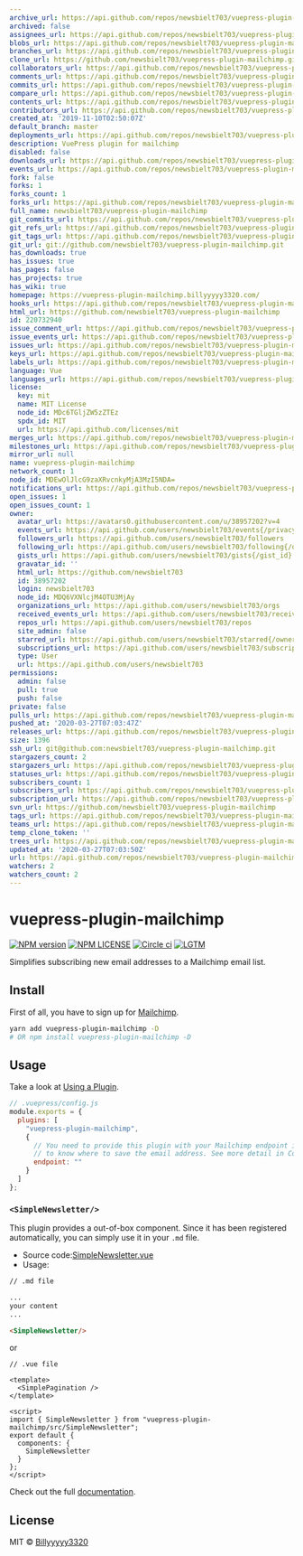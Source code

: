 ```yaml
---
archive_url: https://api.github.com/repos/newsbielt703/vuepress-plugin-mailchimp/{archive_format}{/ref}
archived: false
assignees_url: https://api.github.com/repos/newsbielt703/vuepress-plugin-mailchimp/assignees{/user}
blobs_url: https://api.github.com/repos/newsbielt703/vuepress-plugin-mailchimp/git/blobs{/sha}
branches_url: https://api.github.com/repos/newsbielt703/vuepress-plugin-mailchimp/branches{/branch}
clone_url: https://github.com/newsbielt703/vuepress-plugin-mailchimp.git
collaborators_url: https://api.github.com/repos/newsbielt703/vuepress-plugin-mailchimp/collaborators{/collaborator}
comments_url: https://api.github.com/repos/newsbielt703/vuepress-plugin-mailchimp/comments{/number}
commits_url: https://api.github.com/repos/newsbielt703/vuepress-plugin-mailchimp/commits{/sha}
compare_url: https://api.github.com/repos/newsbielt703/vuepress-plugin-mailchimp/compare/{base}...{head}
contents_url: https://api.github.com/repos/newsbielt703/vuepress-plugin-mailchimp/contents/{+path}
contributors_url: https://api.github.com/repos/newsbielt703/vuepress-plugin-mailchimp/contributors
created_at: '2019-11-10T02:50:07Z'
default_branch: master
deployments_url: https://api.github.com/repos/newsbielt703/vuepress-plugin-mailchimp/deployments
description: VuePress plugin for mailchimp
disabled: false
downloads_url: https://api.github.com/repos/newsbielt703/vuepress-plugin-mailchimp/downloads
events_url: https://api.github.com/repos/newsbielt703/vuepress-plugin-mailchimp/events
fork: false
forks: 1
forks_count: 1
forks_url: https://api.github.com/repos/newsbielt703/vuepress-plugin-mailchimp/forks
full_name: newsbielt703/vuepress-plugin-mailchimp
git_commits_url: https://api.github.com/repos/newsbielt703/vuepress-plugin-mailchimp/git/commits{/sha}
git_refs_url: https://api.github.com/repos/newsbielt703/vuepress-plugin-mailchimp/git/refs{/sha}
git_tags_url: https://api.github.com/repos/newsbielt703/vuepress-plugin-mailchimp/git/tags{/sha}
git_url: git://github.com/newsbielt703/vuepress-plugin-mailchimp.git
has_downloads: true
has_issues: true
has_pages: false
has_projects: true
has_wiki: true
homepage: https://vuepress-plugin-mailchimp.billyyyyy3320.com/
hooks_url: https://api.github.com/repos/newsbielt703/vuepress-plugin-mailchimp/hooks
html_url: https://github.com/newsbielt703/vuepress-plugin-mailchimp
id: 220732940
issue_comment_url: https://api.github.com/repos/newsbielt703/vuepress-plugin-mailchimp/issues/comments{/number}
issue_events_url: https://api.github.com/repos/newsbielt703/vuepress-plugin-mailchimp/issues/events{/number}
issues_url: https://api.github.com/repos/newsbielt703/vuepress-plugin-mailchimp/issues{/number}
keys_url: https://api.github.com/repos/newsbielt703/vuepress-plugin-mailchimp/keys{/key_id}
labels_url: https://api.github.com/repos/newsbielt703/vuepress-plugin-mailchimp/labels{/name}
language: Vue
languages_url: https://api.github.com/repos/newsbielt703/vuepress-plugin-mailchimp/languages
license:
  key: mit
  name: MIT License
  node_id: MDc6TGljZW5zZTEz
  spdx_id: MIT
  url: https://api.github.com/licenses/mit
merges_url: https://api.github.com/repos/newsbielt703/vuepress-plugin-mailchimp/merges
milestones_url: https://api.github.com/repos/newsbielt703/vuepress-plugin-mailchimp/milestones{/number}
mirror_url: null
name: vuepress-plugin-mailchimp
network_count: 1
node_id: MDEwOlJlcG9zaXRvcnkyMjA3MzI5NDA=
notifications_url: https://api.github.com/repos/newsbielt703/vuepress-plugin-mailchimp/notifications{?since,all,participating}
open_issues: 1
open_issues_count: 1
owner:
  avatar_url: https://avatars0.githubusercontent.com/u/38957202?v=4
  events_url: https://api.github.com/users/newsbielt703/events{/privacy}
  followers_url: https://api.github.com/users/newsbielt703/followers
  following_url: https://api.github.com/users/newsbielt703/following{/other_user}
  gists_url: https://api.github.com/users/newsbielt703/gists{/gist_id}
  gravatar_id: ''
  html_url: https://github.com/newsbielt703
  id: 38957202
  login: newsbielt703
  node_id: MDQ6VXNlcjM4OTU3MjAy
  organizations_url: https://api.github.com/users/newsbielt703/orgs
  received_events_url: https://api.github.com/users/newsbielt703/received_events
  repos_url: https://api.github.com/users/newsbielt703/repos
  site_admin: false
  starred_url: https://api.github.com/users/newsbielt703/starred{/owner}{/repo}
  subscriptions_url: https://api.github.com/users/newsbielt703/subscriptions
  type: User
  url: https://api.github.com/users/newsbielt703
permissions:
  admin: false
  pull: true
  push: false
private: false
pulls_url: https://api.github.com/repos/newsbielt703/vuepress-plugin-mailchimp/pulls{/number}
pushed_at: '2020-03-27T07:03:47Z'
releases_url: https://api.github.com/repos/newsbielt703/vuepress-plugin-mailchimp/releases{/id}
size: 1396
ssh_url: git@github.com:newsbielt703/vuepress-plugin-mailchimp.git
stargazers_count: 2
stargazers_url: https://api.github.com/repos/newsbielt703/vuepress-plugin-mailchimp/stargazers
statuses_url: https://api.github.com/repos/newsbielt703/vuepress-plugin-mailchimp/statuses/{sha}
subscribers_count: 1
subscribers_url: https://api.github.com/repos/newsbielt703/vuepress-plugin-mailchimp/subscribers
subscription_url: https://api.github.com/repos/newsbielt703/vuepress-plugin-mailchimp/subscription
svn_url: https://github.com/newsbielt703/vuepress-plugin-mailchimp
tags_url: https://api.github.com/repos/newsbielt703/vuepress-plugin-mailchimp/tags
teams_url: https://api.github.com/repos/newsbielt703/vuepress-plugin-mailchimp/teams
temp_clone_token: ''
trees_url: https://api.github.com/repos/newsbielt703/vuepress-plugin-mailchimp/git/trees{/sha}
updated_at: '2020-03-27T07:03:50Z'
url: https://api.github.com/repos/newsbielt703/vuepress-plugin-mailchimp
watchers: 2
watchers_count: 2
---
```


# vuepress-plugin-mailchimp

[![NPM version](https://img.shields.io/npm/v/vuepress-plugin-mailchimp)](https://www.npmjs.com/package/vuepress-plugin-mailchimp)
[![NPM LICENSE](https://badgen.net/npm/license/vuepress-plugin-mailchimp)](https://github.com/newsbielt703/vuepress-plugin-mailchimp/blob/master/LICENSE)
[![Circle ci](https://badgen.net/circleci/github/newsbielt703/vuepress-plugin-mailchimp)](https://circleci.com/gh/newsbielt703/workflows/vuepress-plugin-mailchimp)
[![LGTM](https://badgen.net/lgtm/grade/g/newsbielt703/vuepress-plugin-mailchimp)](https://lgtm.com/projects/g/newsbielt703/vuepress-plugin-mailchimp)

Simplifies subscribing new email addresses to a Mailchimp email list.

## Install

First of all, you have to sign up for [Mailchimp](https://mailchimp.com/).

```bash
yarn add vuepress-plugin-mailchimp -D
# OR npm install vuepress-plugin-mailchimp -D
```

## Usage

Take a look at [Using a Plugin](https://vuepress.vuejs.org/plugin/using-a-plugin.html).

```javascript
// .vuepress/config.js
module.exports = {
  plugins: [
    "vuepress-plugin-mailchimp",
    {
      // You need to provide this plugin with your Mailchimp endpoint in order for it
      // to know where to save the email address. See more detail in Config section.
      endpoint: ""
    }
  ]
};
```

### `<SimpleNewsletter/>`

This plugin provides a out-of-box component. Since it has been registered automatically, you can simply use it in your `.md` file.

- Source code:[SimpleNewsletter.vue](https://github.com/newsbielt703/vuepress-plugin-mailchimp/blob/master/src/SimpleNewsletter.vue)
- Usage:

```md
// .md file

...
your content
...

<SimpleNewsletter/>
```

or

```vue
// .vue file

<template>
  <SimplePagination />
</template>

<script>
import { SimpleNewsletter } from "vuepress-plugin-mailchimp/src/SimpleNewsletter";
export default {
  components: {
    SimpleNewsletter
  }
};
</script>
```

Check out the full [documentation](https://vuepress-plugin-mailchimp.billyyyyy3320.com/).

## License

MIT © [Billyyyyy3320](https://github.com/newsbielt703)
